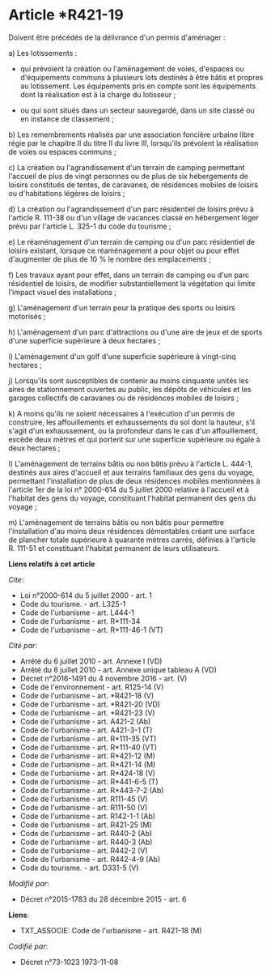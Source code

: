 # Article *R421-19

Doivent être précédés de la délivrance d'un permis d'aménager : 

a) Les lotissements :

- qui prévoient la création ou l'aménagement de voies, d'espaces ou d'équipements communs à plusieurs lots destinés à être
bâtis et propres au lotissement. Les équipements pris en compte sont les équipements dont la réalisation est à la charge du
lotisseur ;

- ou qui sont situés dans un secteur sauvegardé, dans un site classé ou en instance de classement ; 

b) Les remembrements réalisés par une association foncière urbaine libre régie par le chapitre II du titre II du livre III,
lorsqu'ils prévoient la réalisation de voies ou espaces communs ; 

c) La création ou l'agrandissement d'un terrain de camping permettant l'accueil de plus de vingt personnes ou de plus de six
hébergements de loisirs constitués de tentes, de caravanes, de résidences mobiles de loisirs ou d'habitations légères de
loisirs ; 

d) La création ou l'agrandissement d'un parc résidentiel de loisirs prévu à l'article R. 111-38 ou d'un village de vacances
classé en hébergement léger prévu par l'article L. 325-1 du code du tourisme ; 

e) Le réaménagement d'un terrain de camping ou d'un parc résidentiel de loisirs existant, lorsque ce réaménagement a pour
objet ou pour effet d'augmenter de plus de 10 % le nombre des emplacements ; 

f) Les travaux ayant pour effet, dans un terrain de camping ou d'un parc résidentiel de loisirs, de modifier
substantiellement la végétation qui limite l'impact visuel des installations ; 

g) L'aménagement d'un terrain pour la pratique des sports ou loisirs motorisés ; 

h) L'aménagement d'un parc d'attractions ou d'une aire de jeux et de sports d'une superficie supérieure à deux hectares ; 

i) L'aménagement d'un golf d'une superficie supérieure à vingt-cinq hectares ; 

j) Lorsqu'ils sont susceptibles de contenir au moins cinquante unités les aires de stationnement ouvertes au public, les
dépôts de véhicules et les garages collectifs de caravanes ou de résidences mobiles de loisirs ; 

k) A moins qu'ils ne soient nécessaires à l'exécution d'un permis de construire, les affouillements et exhaussements du sol
dont la hauteur, s'il s'agit d'un exhaussement, ou la profondeur dans le cas d'un affouillement, excède deux mètres et qui
portent sur une superficie supérieure ou égale à deux hectares ; 

l) L'aménagement de terrains bâtis ou non bâtis prévu à l'article L. 444-1, destinés aux aires d'accueil et aux terrains
familiaux des gens du voyage, permettant l'installation de plus de deux résidences mobiles mentionnées à l'article 1er de la
loi n° 2000-614 du 5 juillet 2000 relative à l'accueil et à l'habitat des gens du voyage, constituant l'habitat permanent des
gens du voyage ; 

m) L'aménagement de terrains bâtis ou non bâtis pour permettre l'installation d'au moins deux résidences démontables créant
une surface de plancher totale supérieure à quarante mètres carrés, définies à l'article R. 111-51  et constituant l'habitat
permanent de leurs utilisateurs.

**Liens relatifs à cet article**

_Cite_:

  - Loi n°2000-614 du 5 juillet 2000 - art. 1
  - Code du tourisme. - art. L325-1
  - Code de l'urbanisme - art. L444-1
  - Code de l'urbanisme - art. R*111-34
  - Code de l'urbanisme - art. R*111-46-1 (VT)

_Cité par_:

  - Arrêté du 6 juillet 2010 - art. Annexe I (VD)
  - Arrêté du 6 juillet 2010 - art. Annexe unique tableau A (VD)
  - Décret n°2016-1491 du 4 novembre 2016 - art. (V)
  - Code de l'environnement - art. R125-14 (V)
  - Code de l'urbanisme - art. *R421-18 (V)
  - Code de l'urbanisme - art. *R421-20 (VD)
  - Code de l'urbanisme - art. *R421-23 (V)
  - Code de l'urbanisme - art. A421-2 (Ab)
  - Code de l'urbanisme - art. A421-3-1 (T)
  - Code de l'urbanisme - art. R*111-35 (VT)
  - Code de l'urbanisme - art. R*111-40 (VT)
  - Code de l'urbanisme - art. R*421-12 (M)
  - Code de l'urbanisme - art. R*421-14 (M)
  - Code de l'urbanisme - art. R*424-18 (V)
  - Code de l'urbanisme - art. R*441-6-5 (T)
  - Code de l'urbanisme - art. R*443-7-2 (Ab)
  - Code de l'urbanisme - art. R111-45 (V)
  - Code de l'urbanisme - art. R111-50 (V)
  - Code de l'urbanisme - art. R142-1-1 (Ab)
  - Code de l'urbanisme - art. R421-25 (M)
  - Code de l'urbanisme - art. R440-2 (Ab)
  - Code de l'urbanisme - art. R440-3 (Ab)
  - Code de l'urbanisme - art. R442-2 (V)
  - Code de l'urbanisme - art. R442-4-9 (Ab)
  - Code du tourisme. - art. D331-5 (V)

_Modifié par_:

  - Décret n°2015-1783 du 28 décembre 2015 - art. 6

**Liens**:

  - TXT_ASSOCIE: Code de l'urbanisme - art. R421-18 (M)

_Codifié par_:

  - Décret n°73-1023 1973-11-08
